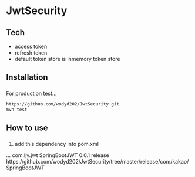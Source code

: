 # JwtSecurity

## Tech
- access token
- refresh token
- default token store is inmemory token store

###
## Installation
###

For production test...

```sh
https://github.com/wodyd202/JwtSecurity.git
mvn test
```

###
## How to use
###

1. add this dependency into pom.xml

<dependencies>
	...
	<dependency>
		<groupId>com.ljy.jwt</groupId>
		<artifactId>SpringBootJWT</artifactId>
		<version>0.0.1</version>
	</dependency>
</dependencies>

<distributionManagement>
	<repository>
		<id>release</id>
		<url>https://github.com/wodyd202/JwtSecurity/tree/master/release/com/kakao/SpringBootJWT</url>
	</repository>
</distributionManagement>
